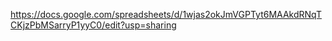 https://docs.google.com/spreadsheets/d/1wjas2okJmVGPTyt6MAAkdRNqTCKjzPbMSarryP1yyC0/edit?usp=sharing